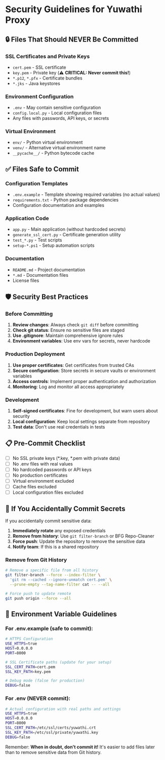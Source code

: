 # Security Guidelines for Yuwathi Proxy

## 🔒 Files That Should NEVER Be Committed

### SSL Certificates and Private Keys
- `cert.pem` - SSL certificate
- `key.pem` - Private key (⚠️ **CRITICAL: Never commit this!**)
- `*.p12`, `*.pfx` - Certificate bundles
- `*.jks` - Java keystores

### Environment Configuration
- `.env` - May contain sensitive configuration
- `config.local.py` - Local configuration files
- Any files with passwords, API keys, or secrets

### Virtual Environment
- `env/` - Python virtual environment
- `venv/` - Alternative virtual environment name
- `__pycache__/` - Python bytecode cache

## ✅ Files Safe to Commit

### Configuration Templates
- `.env.example` - Template showing required variables (no actual values)
- `requirements.txt` - Python package dependencies
- Configuration documentation and examples

### Application Code
- `app.py` - Main application (without hardcoded secrets)
- `generate_ssl_cert.py` - Certificate generation utility
- `test_*.py` - Test scripts
- `setup-*.ps1` - Setup automation scripts

### Documentation
- `README.md` - Project documentation
- `*.md` - Documentation files
- License files

## 🛡️ Security Best Practices

### Before Committing
1. **Review changes**: Always check `git diff` before committing
2. **Check git status**: Ensure no sensitive files are staged
3. **Use .gitignore**: Maintain comprehensive ignore rules
4. **Environment variables**: Use env vars for secrets, never hardcode

### Production Deployment
1. **Use proper certificates**: Get certificates from trusted CAs
2. **Secure configuration**: Store secrets in secure vaults or environment variables
3. **Access controls**: Implement proper authentication and authorization
4. **Monitoring**: Log and monitor all access appropriately

### Development
1. **Self-signed certificates**: Fine for development, but warn users about security
2. **Local configuration**: Keep local settings separate from repository
3. **Test data**: Don't use real credentials in tests

## 📋 Pre-Commit Checklist

- [ ] No SSL private keys (*.key, *.pem with private data)
- [ ] No .env files with real values
- [ ] No hardcoded passwords or API keys
- [ ] No production certificates
- [ ] Virtual environment excluded
- [ ] Cache files excluded
- [ ] Local configuration files excluded

## 🚨 If You Accidentally Commit Secrets

If you accidentally commit sensitive data:

1. **Immediately rotate** any exposed credentials
2. **Remove from history**: Use `git filter-branch` or BFG Repo-Cleaner
3. **Force push**: Update the repository to remove the sensitive data
4. **Notify team**: If this is a shared repository

### Remove from Git History
```bash
# Remove a specific file from all history
git filter-branch --force --index-filter \
  'git rm --cached --ignore-unmatch cert.pem' \
  --prune-empty --tag-name-filter cat -- --all

# Force push to update remote
git push origin --force --all
```

## 📝 Environment Variable Guidelines

### For .env.example (safe to commit):
```bash
# HTTPS Configuration
USE_HTTPS=true
HOST=0.0.0.0
PORT=8000

# SSL Certificate paths (update for your setup)
SSL_CERT_PATH=cert.pem
SSL_KEY_PATH=key.pem

# Debug mode (false for production)
DEBUG=false
```

### For .env (NEVER commit):
```bash
# Actual configuration with real paths and settings
USE_HTTPS=true
HOST=0.0.0.0
PORT=8000
SSL_CERT_PATH=/etc/ssl/certs/yuwathi.crt
SSL_KEY_PATH=/etc/ssl/private/yuwathi.key
DEBUG=false
```

Remember: **When in doubt, don't commit it!** It's easier to add files later than to remove sensitive data from Git history.